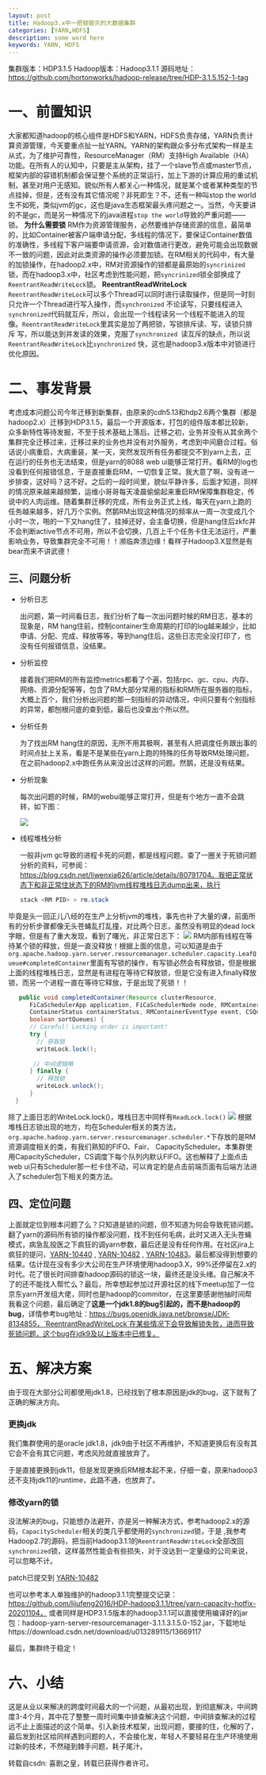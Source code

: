 ```yaml
---
layout: post
title: Hadoop3.x中一把锁毁灭的大数据集群
categories: [YARN,HDFS]
description: some word here
keywords: YARN, HDFS
---
```


集群版本：HDP3.1.5
Hadoop版本：Hadoop3.1.1
源码地址：https://github.com/hortonworks/hadoop-release/tree/HDP-3.1.5.152-1-tag

# 一、前置知识
大家都知道hadoop的核心组件是HDFS和YARN，HDFS负责存储，YARN负责计算资源管理，今天要重点扯一扯YARN。YARN的架构跟众多分布式架构一样是主从式，为了维护可靠性，ResourceManager（RM）支持High Available（HA）功能。在所有人的认知中，只要是主从架构，挂了一个slave节点或master节点，框架内部的容错机制都会保证整个系统的正常运行，加上下游的计算应用的重试机制，甚至对用户无感知。貌似所有人都关心一种情况，就是某个或者某种类型的节点挂掉，但是，还有没有其它情况呢？非死即生？不，还有一种叫stop the world生不如死，类似jvm的gc，这也是java生态框架最头疼问题之一。当然，今天要讲的不是gc，而是另一种情况下的java进程`stop the world`导致的严重问题——锁。	
**为什么需要锁**
RM作为资源管理服务，必然要维护存储资源的信息，最简单的，比如Container被客户端申请分配，多线程的情况下，要保证Container数值的准确性，多线程下客户端要申请资源，会对数值进行更改，避免可能会出现数据不一致的问题，因此对此类资源的操作必须要加锁。在RM相关的代码中，有大量的加锁操作，在hadoop2.x中，RM对资源操作的锁都是最原始的`syncrinized`锁，而在hadoop3.x中，社区考虑到性能问题，把`syncrinized`锁全部换成了`ReentrantReadWriteLock`锁。
**ReentrantReadWriteLock**
`ReentrantReadWriteLock`可以多个Thread可以同时进行读取操作，但是同一时刻只允许一个Thread进行写入操作，而`synchronized` 不论读写，只要线程进入`synchronized`代码就互斥，所以，会出现一个线程读另一个线程不能进入的现像。`ReentrantReadWriteLock`里其实是加了两把锁，写锁排斥读、写，读锁只排斥 写，所以能达到并发读的效果，克服了`synchronized `读互斥的缺点，所以说` ReentrantReadWriteLock`比`synchronized` 快，这也是hadoop3.x版本中对锁进行优化原因。

# 二、事发背景

考虑成本问题公司今年迁移到新集群，由原来的cdh5.13和hdp2.6两个集群（都是hadoop2.x）迁移到HDP3.1.5，最后一个开源版本，打包的组件版本都比较新，众多新特性等待发掘，不至于技术基础上落后。迁移之初，业务并没有从其余两个集群完全迁移过来，迁移过来的业务也并没有对外服务，考虑到中间磨合过程。俗话说小病重启，大病重装，某一天，突然发现所有任务都提交不到yarn上去，正在运行的任务也无法结束，但是yarn的8088 web ui能够正常打开。看RM的log也没看到任何报错信息，于是直接重启RM，一切恢复正常。我大意了啊，没有进一步排查，这好吗？这不好。之后的一段时间里，貌似平静许多，后面才知道，同样的情况原来越来越频繁，运维小哥哥每天凌晨偷偷起来重启RM保障集群稳定，传说中的人肉运维。随着集群迁移的完成，所有业务正式上线，每天在yarn上跑的任务越来越多，好几万个实例。然鹅RM出现这种情况的频率从一周一次变成几个小时一次，啪的一下又hang住了，挂掉还好，会主备切换，但是hang住后zkfc并不会判断active节点不可用，所以不会切换，几百上千个任务卡住无法运行，严重影响业务，导致集群完全不可用！！濒临奔溃边缘！看样子Hadoop3.X显然是有bear而来不讲武德！

## 三、问题分析

- 分析日志

  出问题，第一时间看日志，我们分析了每一次出问题时候的RM日志，基本的现象是，RM hang住前，控制container生命周期的打印的log越来越少，比如申请、分配、完成、释放等等，等到hang住后，这些日志完全没打印了，也没有任何报错信息，没结果。

- 分析监控

  接着我们把RM的所有监控metrics都看了个遍，包括rpc、gc、cpu、内存、网络、资源分配等等，包含了RM大部分常用的指标和RM所在服务器的指标，大概上百个，我们分析出问题的那一刻指标的异动情况，中间只要有个别指标的异常，都刨根问底的查到低，最后也没查出个所以然。

- 分析任务

  为了找出RM hang住的原因，无所不用其极啊，甚至有人把调度任务跟出事的时间点扯上关系，看是不是某些在yarn上跑的特殊的任务导致RM处理问题，在之前hadoop2.x中跑任务从来没出过这样的问题。然鹅，还是没有结果。

- 分析现象

  每次出问题的时候，RM的webui能够正常打开，但是有个地方一直不会跳转，如下图：

  ![ ](/images/posts/yarn/Yarn-lock.png)

  

- 线程堆栈分析

  一般非jvm gc导致的进程卡死的问题，都是线程问题。查了一圈关于死锁问题分析的资料，可参阅：https://blog.csdn.net/liwenxia626/article/details/80791704。我把正常状态下和非正常住状态下的RM的jvm线程堆栈日志dump出来，执行

  ```java
  stack <RM PID> > rm.stack
  ```

毕竟是头一回正儿八经的在生产上分析jvm的堆栈，事先也补了大量的课，前面所有的分析步骤都像无头苍蝇乱打乱撞，对比两个日志，虽然没有明显的dead lock字眼，但是有了重大发现，看到了曙光，非正常日志下：
  ![ ](/images/posts/yarn/write-lock.png)
  RM内部有线程在等待某个锁的释放，但是一直没释放！根据上面的信息，可以知道是由于`org.apache.hadoop.yarn.server.resourcemanager.scheduler.capacity.LeafQueue#completedContainer`里面有写锁的操作，有写锁必然会有释放锁，但是根据上面的线程堆栈日志，显然是有进程在等待它释放锁，但是它没有进入finally释放锁，而另一个进程一直在等待它释放，于是出现了死锁！！
  ```java
     public void completedContainer(Resource clusterResource, 
        FiCaSchedulerApp application, FiCaSchedulerNode node, RMContainer rmContainer, 
        ContainerStatus containerStatus, RMContainerEventType event, CSQueue childQueue,
        boolean sortQueues) {
        // Careful! Locking order is important!
        try {
          // 获取锁  
          writeLock.lock();
          
         // 中间逻辑略
        } finally {
          // 释放锁  
          writeLock.unlock();
        }
    }
  ```
  除了上面日志的WriteLock.lock()，堆栈日志中同样有`ReadLock.lock()`
    ![ ](/images/posts/yarn/write-lock-2.png)
    根据堆栈日志锁出现的地方，均在Scheduler相关的类方法，`org.apache.hadoop.yarn.server.resourcemanager.scheduler.*`下存放的是RM资源调度相关的类，有我们熟知的FIFO、Fair、 CapacityScheduler。本集群使用CapacityScheduler，CS调度下每个队列内默认FIFO。这也解释了上面点击web ui只有Scheduler那一栏卡住不动，可以肯定的是点击前端页面有后端方法进入了scheduler包下相关的类方法。

## 四、定位问题

上面就定位到根本问题了么？只知道是锁的问题，但不知道为何会导致死锁问题。翻了yarn的源码所有锁的操作都没问题，找不到任何毛病，此时又进入无头苍蝇模式，病急乱投医之下疯狂的调yarn参数，最后还是没有任何作用。在社区jira上疯狂的提问，[YARN-10440](https://issues.apache.org/jira/projects/YARN/issues/YARN-10440) , [YARN-10482](https://issues.apache.org/jira/projects/YARN/issues/YARN-10482) , [YARN-10483](https://issues.apache.org/jira/projects/YARN/issues/YARN-10483)。最后都没得到想要的结果。估计现在没有多少大公司在生产环境使用hadoop3.X，99%还停留在2.x的时代。花了很长时间排查hadoop源码的锁这一块，最终还是没头绪。自己解决不了的还不能找人帮忙么？最后，所幸想起参加过开源社区的线下meetup加了一位京东yarn开发组大佬，同时也是hadoop的commitor，在这里要感谢他抽时间帮我看这个问题，最后确定了**这是一个jdk1.8的bug引起的，而不是hadoop的bug**，详情参考bug地址：https://bugs.openjdk.java.net/browse/JDK-8134855，`ReentrantReadWriteLock`在某些情况下会导致解锁失败，进而导致死锁问题，这个bug在jdk9及以上版本中已修复。

# 五、解决方案

由于现在大部分公司都使用jdk1.8，已经找到了根本原因是jdk的bug，这下就有了正确的解决方向。

### 更换jdk

我们集群使用的是oracle jdk1.8，jdk9由于社区不再维护，不知道更换后有没有其它会不会有其它问题，考虑风险就直接放弃了。

于是直接更换到jdk11，但是发现更换后RM根本起不来，仔细一查，原来hadoop3还不支持jdk11的runtime，此路不通，也放弃了。

### 修改yarn的锁

没法解决的bug，只能想办法避开，亦是另一种解决方式，参考hadoop2.x的源码，`CapacityScheduler`相关的类几乎都使用的`synchronized`锁，于是 ,我参考Hadoop2.7的源码，把当前Hadoop3.1.1的`ReentrantReadWriteLock`全部改回`synchronized`锁，这样虽然性能会有些损失，对于没达到一定量级的公司来说，可以忽略不计。

patch已提交到 [YARN-10482](https://issues.apache.org/jira/projects/YARN/issues/YARN-10482)

也可以参考本人单独维护的hadoop3.1.1完整提交记录：https://github.com/lijufeng2016/HDP-hadoop3.1.1/tree/yarn-capacity-hotfix-20201104，
或者同样是HDP3.1.5版本的hadoop3.1.1可以直接使用编译好的jar包：hadoop-yarn-server-resourcemanager-3.1.1.3.1.5.0-152.jar，下载地址https://download.csdn.net/download/u013289115/13669117

最后，集群终于稳定！

# 六、小结
这是从业以来解决的跨度时间最大的一个问题，从最初出现，到彻底解决，中间跨度3-4个月，其中花了整整一周时间集中排查解决这个问题，中间排查解决的过程远不止上面描述的这个简单。引入新技术框架，出现问题，要接的住，化解的了，最后发到社区给同样遇到问题的人，不会接化发，年轻人不要轻易在生产环境使用过新的技术，不然碰到棘手问题，耗子尾汁。

转载自csdn: 喜剧之皇，转载已获得作者许可。

